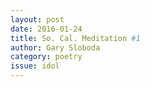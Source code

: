 ```yaml
---
layout: post 
date: 2016-01-24
title: So. Cal. Meditation #1
author: Gary Sloboda
category: poetry
issue: idol
---
```

